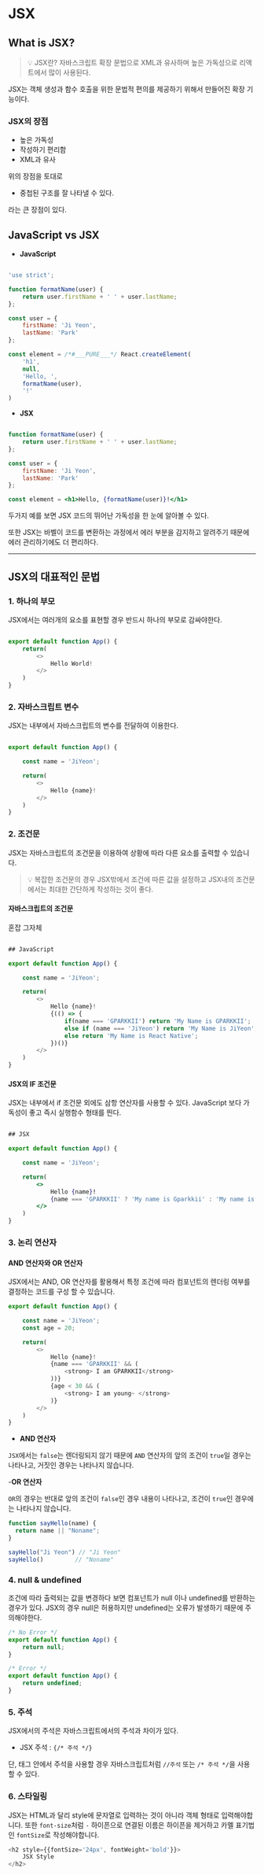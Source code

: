 # JSX

## What is JSX?
> 💡 JSX란? 자바스크립트 확장 문법으로 XML과 유사하며 높은 가독성으로 리액트에서 많이 사용된다.

JSX는 객체 생성과 함수 호출을 위한 문법적 편의를 제공하기 위해서 만들어진 확장 기능이다.

### JSX의 장점
- 높은 가독성
- 작성하기 편리함
- XML과 유사

위의 장점을 토대로
- 중첩된 구조를 잘 나타낼 수 있다.

라는 큰 장점이 있다.

## JavaScript vs JSX

- **JavaScript**

```javascript

'use strict';

function formatName(user) {
    return user.firstName + ' ' + user.lastName;
};

const user = {
    firstName: 'Ji Yeon',
    lastName: 'Park'
};

const element = /*#___PURE___*/ React.createElement(
    'h1',
    null,
    'Hello, ',
    formatName(user),
    '!'
)

```

- **JSX**

```jsx

function formatName(user) {
    return user.firstName + ' ' + user.lastName;
};

const user = {
    firstName: 'Ji Yeon',
    lastName: 'Park'
};

const element = <h1>Hello, {formatName(user)}!</h1>

```

두가지 예를 보면 JSX 코드의 뛰어난 가독성을 한 눈에 알아볼 수 있다.

또한 JSX는 바벨이 코드를 변환하는 과정에서 에러 부분을 감지하고 알려주기 때문에 에러 관리하기에도 더 편리하다.

---

## JSX의 대표적인 문법

### 1. 하나의 부모
JSX에서는 여러개의 요소를 표현할 경우 반드시 하나의 부모로 감싸야한다.

```javascript

export default function App() {
    return(
        <>
            Hello World!
        </>
    )
}

```

### 2. 자바스크립트 변수
JSX는 내부에서 자바스크립트의 변수를 전달하여 이용한다.

```javascript

export default function App() {

    const name = 'JiYeon';

    return(
        <>
            Hello {name}!
        </>
    )
}

```

### 2. 조건문
JSX는 자바스크립트의 조건문을 이용하여 상황에 따라 다른 요소를 출력할 수 있습니다.

> 💡 복잡한 조건문의 경우 JSX밖에서 조건에 따른 값을 설정하고 JSX내의 조건문에서는 최대한 간단하게 작성하는 것이 좋다.

#### 자바스크립트의 조건문
혼잡 그자체

```javascript

## JavaScript

export default function App() {

    const name = 'JiYeon';

    return(
        <>
            Hello {name}!
            {(() => {
                if(name === 'GPARKKII') return 'My Name is GPARKKII';
                else if (name === 'JiYeon') return 'My Name is JiYeon';
                else return 'My Name is React Native';
            })()}
        </>
    )
}

```

#### JSX의 IF 조건문
JSX는 내부에서 if 조건문 외에도 삼항 연산자를 사용할 수 있다.
JavaScript 보다 가독성이 좋고 즉시 실행함수 형태를 띈다.

```jsx

## JSX

export default function App() {

    const name = 'JiYeon';

    return(
        <>
            Hello {name}!
            {name === 'GPARKKII' ? 'My name is Gparkkii' : 'My name is React Native'}
        </>
    )
}

```

### 3. 논리 연산자

#### AND 연산자와 OR 연산자

JSX에서는 AND, OR 연산자를 활용해서 특정 조건에 따라 컴포넌트의 렌더링 여부를 결정하는 코드를 구성 할 수 있습니다.

```javascript
export default function App() {

    const name = 'JiYeon';
    const age = 20;

    return(
        <>
            Hello {name}!
            {name === 'GPARKKII' && (
                <strong> I am GPARKKII</strong>
            ))}
            {age < 30 && (
                <strong> I am young~ </strong>
            )}
        </>
    )
}
```

- **AND 연산자**

`JSX`에서는 `false`는 렌더링되지 않기 때문에 `AND` 연산자의 앞의 조건이 `true`일 경우는 나타나고, 거짓인 경우는 나타나지 않습니다.

-**OR 연산자**

`OR`의 경우는 반대로 앞의 조건이 `false`인 경우 내용이 나타나고, 조건이 `true`인 경우에는 나타나지 않습니다.

```javascript
function sayHello(name) {
  return name || "Noname";
}

sayHello("Ji Yeon") // "Ji Yeon"
sayHello()         // "Noname"
```

### 4. null & undefined
조건에 따라 출력되는 값을 변경하다 보면 컴포넌트가 null 이나 undefined를 반환하는 경우가 있다.
JSX의 경우 null은 허용하지만 undefined는 오류가 발생하기 때문에 주의해야한다.

```javascript
/* No Error */
export default function App() {
    return null;
}

/* Error */
export default function App() {
    return undefined;
}
```

### 5. 주석
JSX에서의 주석은 자바스크립트에서의 주석과 차이가 있다.

- JSX 주석 : `{/* 주석 */}`

단, 태그 안에서 주석을 사용할 경우 자바스크립트처럼 `//주석` 또는 `/* 주석 */`을 사용할 수 있다.

### 6. 스타일링
JSX는 HTML과 달리 style에 문자열로 입력하는 것이 아니라 객체 형태로 입력해야합니다.
또한 `font-size`처럼 `-` 하이픈으로 연결된 이름은 하이픈을 제거하고 카멜 표기법인 `fontSize`로 작성해야합니다.

```javascript
<h2 style={{fontSize='24px', fontWeight='bold'}}>
    JSX Style
</h2>
```

